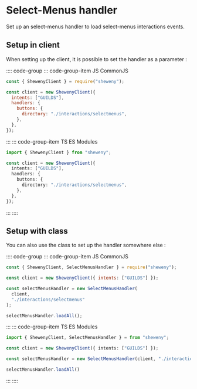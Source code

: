 # Select-Menus handler

Set up an select-menus handler to load select-menus interactions events.

## Setup in client

When setting up the client, it is possible to set the handler as a parameter :

:::: code-group
::: code-group-item JS CommonJS

```js
const { ShewenyClient } = require("sheweny");

const client = new ShewenyClient({
  intents: ["GUILDS"],
  handlers: {
    buttons: {
      directory: "./interactions/selectmenus",
    },
  },
});
```

:::
::: code-group-item TS ES Modules

```ts
import { ShewenyClient } from "sheweny";

const client = new ShewenyClient({
  intents: ["GUILDS"],
  handlers: {
    buttons: {
      directory: "./interactions/selectmenus",
    },
  },
});
```

:::
::::

## Setup with class

You can also use the class to set up the handler somewhere else :

:::: code-group
::: code-group-item JS CommonJS

```js
const { ShewenyClient, SelectMenusHandler } = require("sheweny");

const client = new ShewenyClient({ intents: ["GUILDS"] });

const selectMenusHandler = new SelectMenusHandler(
  client,
  "./interactions/selectmenus"
);

selectMenusHandler.loadAll();
```

:::
::: code-group-item TS ES Modules

```ts
import { ShewenyClient, SelectMenusHandler } = from "sheweny";

const client = new ShewenyClient({ intents: ["GUILDS"] });

const selectMenusHandler = new SelectMenusHandler(client, "./interactions/selectmenus");

selectMenusHandler.loadAll()
```

:::
::::
